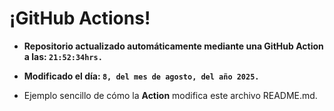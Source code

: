 # ¡GitHub Actions!
* **Repositorio actualizado automáticamente mediante una GitHub Action a las: `21:52:34hrs.`**
* **Modificado el día: `8, del mes de agosto, del año 2025.`**

* Ejemplo sencillo de cómo la **Action** modifica este archivo README.md.
